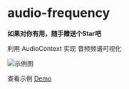 # audio-frequency
**如果对你有用，随手赠送个Star吧**

利用 AudioContext 实现 音频频谱可视化

![示例图](https://huangfuchunfeng.github.io/images/audio-frequency.jpg)


查看示例  [Demo](https://www.huangfuchunfeng.com/audio-frequency/index.html)

